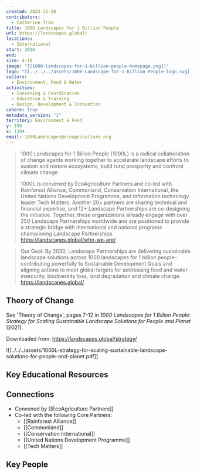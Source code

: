 ```yaml
---
created: 2023-11-30
contributors:
  - Catherine Tran
title: 1000 Landscapes for 1 Billion People
url: https://landscapes.global/
locations:
  - International
start: 2018
end: 
size: 4-10
image: "[[1000-landscapes-for-1-billion-people-homepage.png]]"
logo: "[[../../../assets/1000-Landscape-for-1-Billion-People-logo.svg]]"
sectors:
  - Environment, Food & Water
activities:
  - Convening & Coordination
  - Education & Training
  - Design, Development & Innovation
cohere: true
metadata_version: "1"
territory: Environment & Food
y: 100
x: 1304
email: 1000Landscapes@ecoagriculture.org
---
```

>1000 Landscapes for 1 Billion People (1000L) is a radical collaboration of change agents working together to accelerate landscape efforts to sustain and restore ecosystems, build rural prosperity and confront climate change.
>
>1000L is convened by EcoAgriculture Partners and co-led with Rainforest Alliance, Commonland, Conservation International, the United Nations Development Programme, and information technology leader Tech Matters. Another 20+ partners are sharing technical and financial expertise, and 12+ Landscape Partnerships are co-designing the initiative. Together, these organizations already engage with over 250 Landscape Partnerships worldwide and are positioned to provide a strategic bridge with international and national programs championing Landscape Partnerships.
https://landscapes.global/who-we-are/

>Our Goal: By 2030, Landscape Partnerships are delivering sustainable landscape solutions across 1000 landscapes for 1 billion people–contributing powerfully to Sustainable Development Goals and aligning actions to meet global targets for addressing food and water insecurity, biodiversity loss, land degradation and climate change.
https://landscapes.global/

## Theory of Change

See 'Theory of Change', pages 7-12 in *1000 Landscapes for 1 Billion People: Strategy for Scaling Sustainable Landscape Solutions for People and Planet* (2021).

Downloaded from: https://landscapes.global/strategy/

![[../../../assets/1000L-strategy-for-scaling-sustainable-landscape-solutions-for-people-and-planet.pdf]]
## Key Educational Resources


## Connections

- Convened by [[EcoAgriculture Partners]]
- Co-led with the following Core Partners:
  - [[Rainforest Alliance]]
  - [[Commonland]]
  - [[Conservation International]]
  - [[United Nations Development Programme]]
  - [[Tech Matters]]

## Key People
